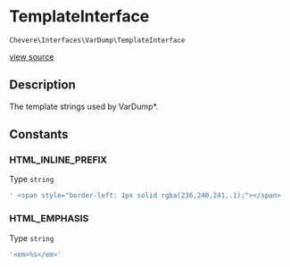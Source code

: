 # TemplateInterface

`Chevere\Interfaces\VarDump\TemplateInterface`

[view source](https://github.com/chevere/chevere/blob/master/interfaces/VarDump/TemplateInterface.php)

## Description

The template strings used by VarDump*.

## Constants

### HTML_INLINE_PREFIX

Type `string`

```php
' <span style="border-left: 1px solid rgba(236,240,241,.1);"></span>  '
```

### HTML_EMPHASIS

Type `string`

```php
'<em>%s</em>'
```


